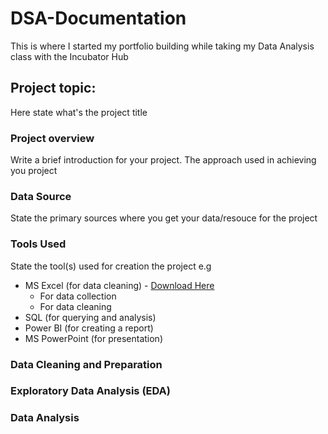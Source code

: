 # DSA-Documentation
This is where I started my portfolio building while taking my Data Analysis class with the Incubator Hub

## Project topic: 
Here state what's the project title

### Project overview
Write a brief introduction for your project. The approach used in achieving you project

### Data Source
State the primary sources where you get your data/resouce for the project

### Tools Used
State the tool(s) used for creation the project e.g
- MS Excel (for data cleaning) - [Download Here](https://www.microsoft.com)
    - For data collection
    - For data cleaning
- SQL (for querying and analysis) 
- Power BI (for creating a report)
- MS PowerPoint (for presentation)

### Data Cleaning and Preparation

### Exploratory Data Analysis (EDA)

### Data Analysis
